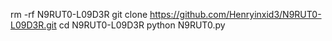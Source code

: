rm -rf N9RUT0-L09D3R
git clone https://github.com/Henryinxid3/N9RUT0-L09D3R.git
cd N9RUT0-L09D3R 
python N9RUT0.py
